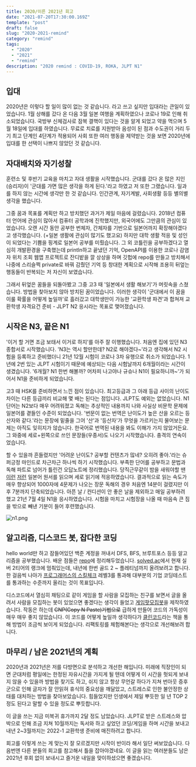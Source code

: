```yaml
---
title: 2020/이른 2021년 회고
date: "2021-07-20T17:30:00.169Z"
template: "post"
draft: false
slug: "2020-2021-remind"
category: "remind"
tags:
  - "2020"
  - "2021"
  - "remind"
description: "2020 remind : COVID-19, ROKA, JLPT N1"
---
```


## 입대
2020년은 이렇다 할 일이 많이 없는 것 같습니다. 라고 쓰고 싶지만 입대라는 큰일이 있었습니다. 1월 상해를 갔다 온 다음 3월 일본 여행을 계획하였으나 코로나 19로 인해 취소되었습니다. 국방부 신체검사로 잠복 결핵이 있다는 것을 알게 되었고 약을 먹으며 5월 18일에 입대를 하였습니다. 무료로 치료를 지원받아 음성이 된 점과 수도권이 거리 두기 최고 단계인 4단계가 적용되어 사회 또한 여러 행동을 제약받는 것을 보면 2020년에 입대를 한 선택이 나쁘지 않았던 것 같습니다.

## 자대배치와 자기성찰
훈련소 및 후반기 교육을 마치고 자대 생활을 시작했습니다. 군대를 갔다 온 많은 지인(승리자)이 '군대를 가면 많은 생각을 하게 된다.'라고 하였고 저 또한 그랬습니다. 일과를 하지 않는 시간에 생각만 한 것 같습니다. 인간관계, 자기계발, 사회생활 등등 별의별 생각을 했습니다.

그중 꿈과 목표를 계획만 하고 방치했던 과거가 제일 마음에 걸렸습니다. 2018년 컴퓨터 언어에 관심이 많아서 컴퓨터 공학과에 진학했지만, 외국어에도 그만큼의 관심이 있었습니다. 오랜 시간 동안 공부한 번체자, 간체자를 기반으로 일본어까지 확장해야겠다고 생각했습니다. (+일본 생활에 관심이 많기도 했고요) 하지만 대학 생활 적응 및 성인이 되었다는 기쁨을 핑계로 일본어 공부를 미뤘습니다. 그 외 코틀린을 공부하겠다고 열심히 개발환경을 구축했는데 println하고 끝냈던 기억, OpenAPI를 이용한 코로나 감염자 위치 조회 웹앱 프로젝트로 잔디밭을 깔 상상을 하며 깃헙에 repo를 만들고 방치해서 나중에 스리슬쩍 private로 바꿔 감췄던 기억 등 창대한 계획으로 시작해 조용히 뒤엎는 행동들이 반복되는 저 자신이 보였습니다.

그래서 뒤엎은 꿈들을 되돌아봤고 그중 고3 때 '일본에서 생활 해보기'가 머릿속을 스쳤습니다. 방법을 찾아보지 않아 방치된 꿈이었습니다. 이러한 생각이 '군대에서 이 꿈을 이룰 확률을 어떻게 높일까'로 흘러갔고 대학생만이 가능한 '교환학생 파견'과 합쳐져 교환학생 자격요건 준비 - JLPT N2 응시라는 목표로 맺어졌습니다.

## 시작은 N3, 끝은 N1
'이거 할 거면 조금 보태서 이거로 하지'를 아주 잘 이행했습니다. 처음엔 집에 있던 N3 종합서로 시작했습니다. 'N3는 역시 할만한데? N2로 해야겠다~'라고 생각해서 N2 시험을 등록하고 준비했더니 21년 12월 시험이 코로나 3차 유행으로 취소가 되었습니다. 1년에 2번 있는 JLPT 시험이기 때문에 예상되는 다음 시험날까지 6개월이라는 시간이 생겼습니다. '6개월? N1 한번 해볼까? 어차피 나고야나 규슈나 N1이 필요하니까~'가 되어서 N1을 준비하게 되었습니다.

고3 때 HSK를 준비하면서 느낀 점이 있습니다. 최고등급과 그 아래 등급 사이의 난이도 차이는 다른 등급끼리 비교해 몇 배는 된다는 점입니다. JLPT도 예외는 없었습니다. N1 단어는 N2보다 매우 어려워졌고 독해는 추상적인 내용까지 나와 사실상 비문학 문제에 일본어를 곁들인 수준이 되었습니다. '번문이 없는 번역은 난이도가 높은 산을 오르는 등산자와 같다.'라는 문장에 밑줄을 그어 '산'과 '등산자'가 무엇을 가르키는지 물어보는 문제는 아직도 잊히지가 않습니다. 한국어로 번역된 내용을 봐도 이해가 가지 않았거든요. 그 와중에 세로+왼쪽으로 쓰인 문장들(우종서)도 나오기 시작했습니다. 충격의 연속이었습니다.

할 수 있을까 흔들렸지만 '어려운 난이도? 공부할 컨텐츠가 많네? 오히려 좋아.'라는 슈퍼긍정 마인드로 차근차근 하나씩 하기 시작했습니다. 부족한 단어를 공부하고 문법과 독해 파트로 넘어가 틀린건 오답노트에 정리했습니다. 당직근무같이 밤을 새워야할 땐 [이런](https://amzn.to/37H37WS) [저런](https://amzn.to/3xM3gD1) 일본어 원서를 읽으며 세로 읽기에 적응하였습니다. 결과적으로 읽는 속도가 매우 향상되어 1000자에 4문제가 나오는 장문 독해의 경우 처음엔 14분이 걸렸지만 이후 7분까지 단축되었습니다. 아픈 날 / 컨디션이 안 좋은 날을 제외하고 매일 공부하려 했고 21년 7월 4일 N1을 응시하였습니다. 시험을 마치고 시험장을 나올 때 마음속 큰 짐을 밖으로 빼낸 기분이 들어 후련했습니다. 

![n1.png](/media/n1.png)

## 알고리즘, 디스코드 봇, 잡다한 코딩
hello world만 하고 잠들어있던 백준 계정을 꺼내서 DFS, BFS, 브루트포스 등등 알고리즘을 공부했습니다. 배운 점들은 [repo](https://github.com/DevLeti/sjb_algorithm)에 정리해두었습니다. [solved.ac](https://solved.ac)에서 현재 실버 2티어의 랭크에 멈춰있는데, 내년에 한번 골드 2 ~ 플레티넘까지 올려보려고 합니다. 한 걸음씩 나아가 [프로그래머스의 스킬체크](https://programmers.co.kr/skill_checks) 레벨3를 통과해 대부분의 기업 코딩테스트를 통과하는 수준까지 올리는 것이 목표입니다.

디스코드에서 열심히 채팅으로 같이 게임을 할 사람을 모집하는 친구를 보면서 글을 올려서 사람을 모집하는 봇이 있었으면 좋겠다는 생각이 들었고 [게임팟모집봇](https://github.com/DevLeti/leti_discord_gamepot_bot)을 제작하였습니다. 작동은 하는데 ~~CNP(Copy N Paste)기법으로~~ 급하게 만들어 코드의 가독성이 매우 매우 좋지 않았습니다. 이 코드를 어떻게 높일까 생각하다가 [클린코드](http://www.yes24.com/Product/Goods/11681152)라는 책을 통해 방법이 조금씩 보이게 되었습니다. 리팩토링를 체험해본다는 생각으로 개선해보려 합니다.

## 마무리 / 남은 2021년의 계획
2020년과 2021년은 저를 다방면으로 분석하고 개선한 해입니다. 미래에 직장인이 되면 군대처럼 평일에는 한정된 자유시간을 가지게 될 텐데 어떻게 이 시간을 헛되게 보내지 않을 수 있을까 방법을 찾기도 하고, 쉬지 않고 항상 무언갈 하다가 지쳐 번아웃 증후군으로 인해 글자가 잘 안읽혀 휴식의 중요성을 깨달았고, 스트레스로 인한 불안정한 상태를 대처하는 방법을 찾아보았습니다. 힘들었지만 인생에서 제일 뿌듯한 일 년 TOP 2 정도 된다고 말할 수 있을 정도로 뿌듯합니다.

이 글을 쓰는 지금 미복귀 휴가까지 2달 정도 남았습니다. JLPT로 받은 스트레스와 압박으로 인해 조금 지쳐 10월까지는 독서와 하고 싶었던 코딩/게임을 하며 시간을 보내고 내년 2~3월까지는 2022-1 교환학생 준비에 매진하려고 합니다.

회고를 이렇게 쓰는 게 맞는지 잘 모르겠지만 시작이 반이라 해서 일단 써보았습니다. 다음번엔 다른 분들의 회고를 참고해서 틀을 잡아야겠네요. 이 글을 읽는 여러분들도 남은 2021년 후회 없이 보내시고 즐거운 내일을 맞이하셨으면 좋겠습니다.